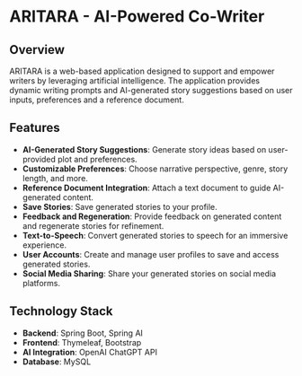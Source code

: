 # ARITARA - AI-Powered Co-Writer

## Overview

ARITARA is a web-based application designed to support and empower writers by leveraging artificial intelligence. The application provides dynamic writing prompts and AI-generated story suggestions based on user inputs, preferences and a reference document.

## Features

- **AI-Generated Story Suggestions**: Generate story ideas based on user-provided plot and preferences.
- **Customizable Preferences**: Choose narrative perspective, genre, story length, and more.
- **Reference Document Integration**: Attach a text document to guide AI-generated content.
- **Save Stories**: Save generated stories to your profile.
- **Feedback and Regeneration**: Provide feedback on generated content and regenerate stories for refinement.
- **Text-to-Speech**: Convert generated stories to speech for an immersive experience.
- **User Accounts**: Create and manage user profiles to save and access generated stories.
- **Social Media Sharing**: Share your generated stories on social media platforms.

## Technology Stack

- **Backend**: Spring Boot, Spring AI
- **Frontend**: Thymeleaf, Bootstrap
- **AI Integration**: OpenAI ChatGPT API
- **Database**: MySQL
